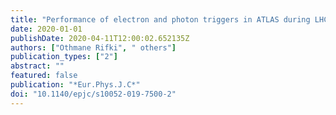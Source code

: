 ```yaml
---
title: "Performance of electron and photon triggers in ATLAS during LHC Run 2"
date: 2020-01-01
publishDate: 2020-04-11T12:00:02.652135Z
authors: ["Othmane Rifki", " others"]
publication_types: ["2"]
abstract: ""
featured: false
publication: "*Eur.Phys.J.C*"
doi: "10.1140/epjc/s10052-019-7500-2"
---
```


